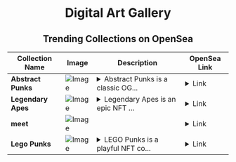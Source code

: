 <div align="center">

# Digital Art Gallery

## Trending Collections on OpenSea

| Collection Name                       | Image                                                                                     | Description                       | OpenSea Link                                                                                          |
|---------------------------------------|-------------------------------------------------------------------------------------------|-----------------------------------|--------------------------------------------------------------------------------------------------------|
| **Abstract Punks** | ![Image](https://i.seadn.io/s/raw/files/2777b05017566d662ab3d089534cab6f.png?w=500&auto=format?w=200&auto=format) | <details><summary>Abstract Punks is a classic OG...</summary>Abstract Punks is a classic OG punk collection on Abstract Chain, staying true to the original punk spirit while thriving in a new digital frontier.</details> | <details><summary>Link</summary>[Abstract Punks](https://opensea.io/collection/abstract-punks-290)</details> |
| **Legendary Apes** | ![Image](https://i.seadn.io/s/raw/files/8ccc3cfbab15443fdc4417fb7da07bbb.gif?w=500&auto=format?w=200&auto=format) | <details><summary>Legendary Apes is an epic NFT ...</summary>Legendary Apes is an epic NFT collection featuring iconic apes with bold designs, celebrating their status as true legends of the digital jungle.</details> | <details><summary>Link</summary>[Legendary Apes](https://opensea.io/collection/legendary-apes-573)</details> |
| **meet** | ![Image](https://raw.seadn.io/files/5b7a960f48745ef53346ec649f044a83.svg?w=200&auto=format) |  | <details><summary>Link</summary>[meet](https://opensea.io/collection/meet-47)</details> |
| **Lego Punks** | ![Image](https://i.seadn.io/s/raw/files/40d50881268959b4a61f23c36cf33d41.gif?w=500&auto=format?w=200&auto=format) | <details><summary>LEGO Punks is a playful NFT co...</summary>LEGO Punks is a playful NFT collection that reimagines the punk aesthetic using iconic LEGO-inspired designs, combining creativity, nostalgia, and rebellious spirit in every piece.</details> | <details><summary>Link</summary>[Lego Punks](https://opensea.io/collection/lego-punks-713)</details> |

</div>